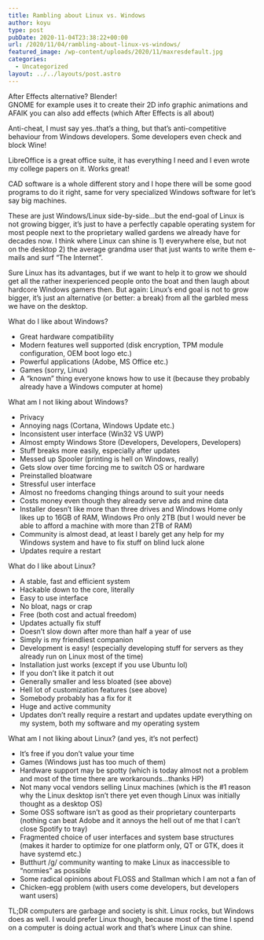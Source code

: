 ```yaml
---
title: Rambling about Linux vs. Windows
author: koyu
type: post
pubDate: 2020-11-04T23:38:22+00:00
url: /2020/11/04/rambling-about-linux-vs-windows/
featured_image: /wp-content/uploads/2020/11/maxresdefault.jpg
categories:
  - Uncategorized
layout: ../../layouts/post.astro
---
```

After Effects alternative? Blender!  
GNOME for example uses it to create their 2D info graphic animations and AFAIK you can also add effects (which After Effects is all about)

Anti-cheat, I must say yes..that&#8217;s a thing, but that&#8217;s anti-competitive behaviour from Windows developers. Some developers even check and block Wine!

LibreOffice is a great office suite, it has everything I need and I even wrote my college papers on it. Works great!

CAD software is a whole different story and I hope there will be some good programs to do it right, same for very specialized Windows software for let&#8217;s say big machines.

These are just Windows/Linux side-by-side…but the end-goal of Linux is not growing bigger, it&#8217;s just to have a perfectly capable operating system for most people next to the proprietary walled gardens we already have for decades now. I think where Linux can shine is 1) everywhere else, but not on the desktop 2) the average grandma user that just wants to write them e-mails and surf &#8220;The Internet&#8221;.

Sure Linux has its advantages, but if we want to help it to grow we should get all the rather inexperienced people onto the boat and then laugh about hardcore Windows gamers then. But again: Linux&#8217;s end goal is not to grow bigger, it&#8217;s just an alternative (or better: a break) from all the garbled mess we have on the desktop.

What do I like about Windows?

  * Great hardware compatibility
  * Modern features well supported (disk encryption, TPM module configuration, OEM boot logo etc.)
  * Powerful applications (Adobe, MS Office etc.)
  * Games (sorry, Linux)
  * A &#8220;known&#8221; thing everyone knows how to use it (because they probably already have a Windows computer at home)

What am I not liking about Windows?

  * Privacy
  * Annoying nags (Cortana, Windows Update etc.)
  * Inconsistent user interface (Win32 VS UWP)
  * Almost empty Windows Store (Developers, Developers, Developers)
  * Stuff breaks more easily, especially after updates
  * Messed up Spooler (printing is hell on Windows, really)
  * Gets slow over time forcing me to switch OS or hardware
  * Preinstalled bloatware
  * Stressful user interface
  * Almost no freedoms changing things around to suit your needs
  * Costs money even though they already serve ads and mine data
  * Installer doesn&#8217;t like more than three drives and Windows Home only likes up to 16GB of RAM, Windows Pro only 2TB (but I would never be able to afford a machine with more than 2TB of RAM)
  * Community is almost dead, at least I barely get any help for my Windows system and have to fix stuff on blind luck alone
  * Updates require a restart

What do I like about Linux?

  * A stable, fast and efficient system
  * Hackable down to the core, literally
  * Easy to use interface
  * No bloat, nags or crap
  * Free (both cost and actual freedom)
  * Updates actually fix stuff
  * Doesn&#8217;t slow down after more than half a year of use
  * Simply is my friendliest companion
  * Development is easy! (especially developing stuff for servers as they already run on Linux most of the time)
  * Installation just works (except if you use Ubuntu lol)
  * If you don&#8217;t like it patch it out
  * Generally smaller and less bloated (see above)
  * Hell lot of customization features (see above)
  * Somebody probably has a fix for it
  * Huge and active community
  * Updates don&#8217;t really require a restart and updates update everything on my system, both my software and my operating system

What am I not liking about Linux? (and yes, it&#8217;s not perfect)

  * It&#8217;s free if you don&#8217;t value your time
  * Games (Windows just has too much of them)
  * Hardware support may be spotty (which is today almost not a problem and most of the time there are workarounds…thanks HP)
  * Not many vocal vendors selling Linux machines (which is the #1 reason why the Linux desktop isn&#8217;t there yet even though Linux was initially thought as a desktop OS)
  * Some OSS software isn&#8217;t as good as their proprietary counterparts (nothing can beat Adobe and it annoys the hell out of me that I can&#8217;t close Spotify to tray)
  * Fragmented choice of user interfaces and system base structures (makes it harder to optimize for one platform only, QT or GTK, does it have systemd etc.)
  * Butthurt /g/ community wanting to make Linux as inaccessible to &#8220;normies&#8221; as possible
  * Some radical opinions about FLOSS and Stallman which I am not a fan of
  * Chicken-egg problem (with users come developers, but developers want users)

TL;DR computers are garbage and society is shit. Linux rocks, but Windows does as well. I would prefer Linux though, because most of the time I spend on a computer is doing actual work and that&#8217;s where Linux can shine.